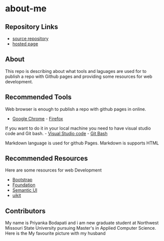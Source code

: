 # about-me

## Repository Links
  - [source repository](https://github.com/pinky407/about-me)
  - [hosted page](https://pinky407.github.io/about-me/)
  
## About
  This repo is describing about what tools and laguages are used for to publish a repo with Github pages and providing some resources for   web development.

## Recommended Tools 
  Web browser is enough to publish a repo with github pages in online.
   - [Google Chrome](https://www.google.com/chrome/)
    - [Firefox](https://www.mozilla.org/en-US/firefox/)

  If you want to do it in your local machine you need to have visual studio code and Git bash.
    - [Visual Studio code](https://visualstudio.microsoft.com/)
    - [Git Bash](https://git-scm.com/downloads)
  
   Markdown language is used for github Pages. Markdown is supports HTML
   
## Recommended Resources
  Here are some resources for web Development

  - [Bootstrap](https://getbootstrap.com/)
  - [Foundation](https://foundation.zurb.com/)
  - [Semantic UI](https://semantic-ui.com/)
  - [uikit](https://getuikit.com)
  
## Contributors
  My name is Priyanka Bodapati and i am new graduate student at Northwest Missouri State University pursuing Master's in Applied Computer   Science. Here is the My favourite picture with my husband
